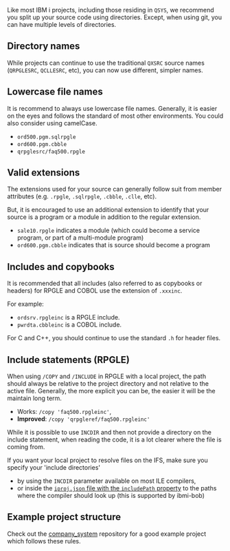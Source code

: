 Like most IBM i projects, including those residing in `QSYS`, we recommend you split up your source code using directories. Except, when using git, you can have multiple levels of directories.

## Directory names

While projects can continue to use the traditional `QXSRC` source names (`QRPGLESRC`, `QCLLESRC`, etc), you can now use different, simpler names.

## Lowercase file names

It is recommend to always use lowercase file names. Generally, it is easier on the eyes and follows the standard of most other environments. You could also consider using camelCase.

* `ord500.pgm.sqlrpgle`
* `ord600.pgm.cbble`
* `qrpglesrc/faq500.rpgle`

## Valid extensions

The extensions used for your source can generally follow suit from member attributes (e.g. `.rpgle`, `.sqlrpgle`, `.cbble`, `.clle`, etc).

But, it is encouraged to use an additional extension to identify that your source is a program or a module in addition to the regular extension.

* `sale10.rpgle` indicates a module (which could become a service program, or part of a multi-module program)
* `ord600.pgm.cbble` indicates that is source should become a program

## Includes and copybooks

It is recommended that all includes (also referred to as copybooks or headers) for RPGLE and COBOL use the extension of `.xxxinc`.

For example:

* `ordsrv.rpgleinc` is a RPGLE include.
* `pwrdta.cbbleinc` is a COBOL include.

For C and C++, you should continue to use the standard `.h` for header files.

## Include statements (RPGLE)

When using `/COPY` and `/INCLUDE` in RPGLE with a local project, the path should always be relative to the project directory and not relative to the active file. Generally, the more explicit you can be, the easier it will be the maintain long term.

* Works: `/copy 'faq500.rpgleinc'`,
* **Improved**: `/copy 'qrpgleref/faq500.rpgleinc'`

While it is possible to use `INCDIR` and then not provide a directory on the include statement, when reading the code, it is a lot clearer where the file is coming from.

If you want your local project to resolve files on the IFS, make sure you specify your 'include directories' 

* by using the `INCDIR` parameter available on most ILE compilers,
* or inside the [`iproj.json` file with the `includePath` property](https://ibm.github.io/ibmi-bob/#/prepare-the-project/iproj-json?id=includepath) to the paths where the compiler should look up (this is supported by ibmi-bob)

## Example project structure

Check out the [company_system](https://github.com/worksofliam/company_system) repository for a good example project which follows these rules.